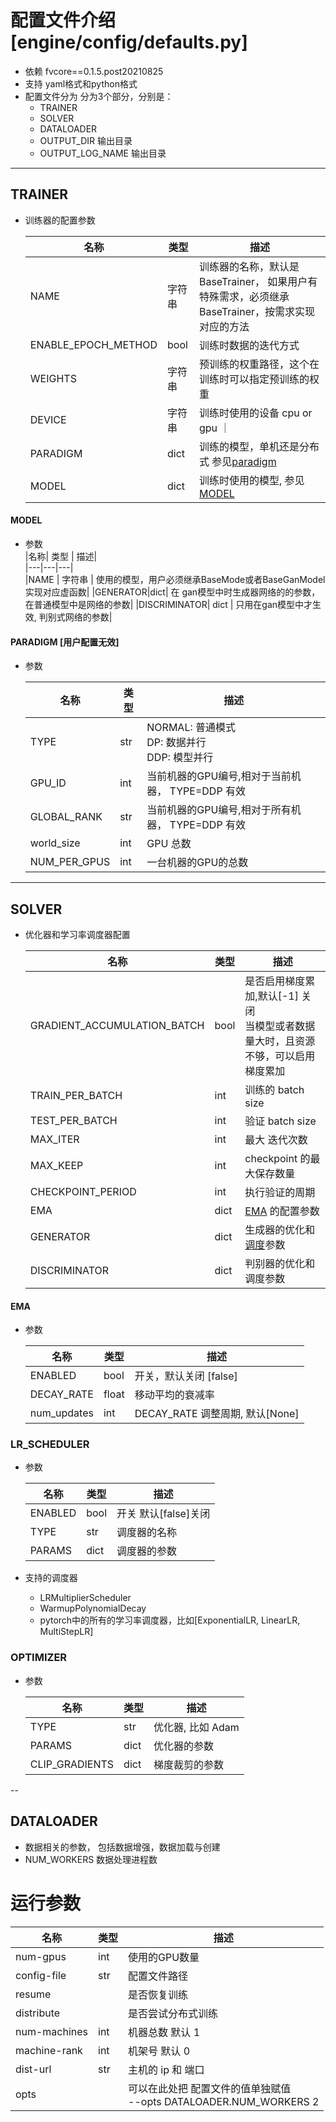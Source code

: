 # 配置文件介绍[engine/config/defaults.py]

- 依赖 fvcore==0.1.5.post20210825
- 支持 yaml格式和python格式
- 配置文件分为 分为3个部分，分别是：
    - TRAINER
    - SOLVER
    - DATALOADER
    - OUTPUT_DIR 输出目录
    - OUTPUT_LOG_NAME 输出目录

---
## TRAINER
- 训练器的配置参数

    |名称| 类型 | 描述|  
    |---|---|---|  
    |NAME| 字符串| 训练器的名称，默认是 BaseTrainer， 如果用户有特殊需求，必须继承BaseTrainer，按需求实现对应的方法 |  
    |ENABLE_EPOCH_METHOD| bool | 训练时数据的迭代方式 |
    | WEIGHTS | 字符串 | 预训练的权重路径，这个在训练时可以指定预训练的权重 |  
    | DEVICE | 字符串 | 训练时使用的设备 cpu or gpu ｜
    | PARADIGM | dict | 训练的模型，单机还是分布式 参见[paradigm](#paradigm-用户配置无效)|
    | MODEL | dict | 训练时使用的模型, 参见[MODEL](#model)|  


#### MODEL  

- 参数  
    |名称| 类型 | 描述|  
    |---|---|---|  
    |NAME | 字符串 | 使用的模型，用户必须继承BaseMode或者BaseGanModel实现对应虚函数|
    |GENERATOR|dict| 在 gan模型中时生成器网络的的参数，在普通模型中是网络的参数|
    |DISCRIMINATOR| dict | 只用在gan模型中才生效, 判别式网络的参数|     


#### PARADIGM [用户配置无效]  

- 参数  

    |名称| 类型 | 描述|  
    |---|---|---|  
    |TYPE| str | NORMAL: 普通模式 <br> DP: 数据并行 <br> DDP: 模型并行 |  
    |GPU_ID| int | 当前机器的GPU编号,相对于当前机器， TYPE=DDP 有效|  
    |GLOBAL_RANK| str | 当前机器的GPU编号,相对于所有机器， TYPE=DDP 有效 |  
    | world_size | int | GPU 总数|
    |NUM_PER_GPUS| int | 一台机器的GPU的总数 |    


---  

## SOLVER  

- 优化器和学习率调度器配置  

    |名称| 类型 | 描述|  
    |---|---|---|  
    |GRADIENT_ACCUMULATION_BATCH| bool | 是否启用梯度累加,默认[-1] 关闭 <br> 当模型或者数据量大时，且资源不够，可以启用梯度累加|  
    |TRAIN_PER_BATCH| int | 训练的 batch size |
    | TEST_PER_BATCH | int | 验证 batch size |
    | MAX_ITER | int | 最大 迭代次数 |
    | MAX_KEEP | int | checkpoint 的最大保存数量|
    |CHECKPOINT_PERIOD | int | 执行验证的周期 |
    | EMA | dict | [EMA](#ema) 的配置参数 |
    |GENERATOR | dict | 生成器的优化和[调度](#lr_scheduler)参数|
    |DISCRIMINATOR| dict | 判别器的优化和调度参数


#### EMA
- 参数  

    |名称| 类型 | 描述|  
    |---|---|---|  
    |ENABLED| bool | 开关，默认关闭 [false] |
    |DECAY_RATE| float | 移动平均的衰减率 |
    |num_updates| int | DECAY_RATE 调整周期, 默认[None] |

### LR_SCHEDULER
- 参数  

    |名称| 类型 | 描述|  
    |---|---|---|  
    | ENABLED | bool | 开关 默认[false]关闭 |
    | TYPE | str | 调度器的名称 |
    |PARAMS | dict | 调度器的参数 |

- 支持的调度器
    - LRMultiplierScheduler
    - WarmupPolynomialDecay
    - pytorch中的所有的学习率调度器，比如[ExponentialLR, LinearLR, MultiStepLR]

### OPTIMIZER  
- 参数  

    |名称| 类型 | 描述|  
    |---|---|---|  
    | TYPE | str | 优化器, 比如 Adam |
    |PARAMS | dict | 优化器的参数 |
    |CLIP_GRADIENTS| dict | 梯度裁剪的参数 |


--
## DATALOADER
- 数据相关的参数， 包括数据增强，数据加载与创建
- NUM_WORKERS 数据处理进程数

# 运行参数  
| 名称 | 类型| 描述 |
|---|---|---| 
| num-gpus |  int| 使用的GPU数量 |
| config-file| str | 配置文件路径 |  
| resume | |是否恢复训练|  
|distribute | | 是否尝试分布式训练 |
|num-machines| int | 机器总数 默认 1 |  
| machine-rank | int | 机架号 默认 0 |
| dist-url | str | 主机的 ip 和 端口 |
|opts |  | 可以在此处把 配置文件的值单独赋值 <br> --opts DATALOADER.NUM_WORKERS 2 |



